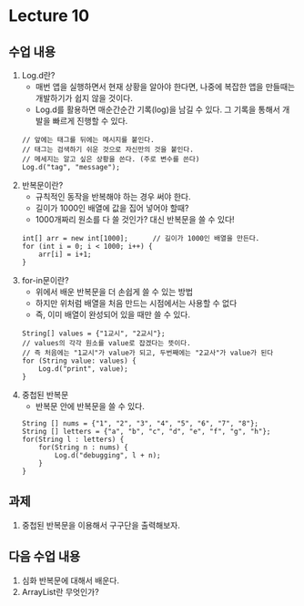 # Lecture 10

## 수업 내용
1. Log.d란?
    - 매번 앱을 실행하면서 현재 상황을 알아야 한다면, 나중에 복잡한 앱을 만들때는 개발하기가 쉽지 않을 것이다.
    - Log.d를 활용하면 매순간순간 기록(log)을 남길 수 있다. 그 기록을 통해서 개발을 빠르게 진행할 수 있다.
    ```
    // 앞에는 태그를 뒤에는 메시지를 붙인다.
    // 태그는 검색하기 쉬운 것으로 자신만의 것을 붙인다.
    // 메세지는 알고 싶은 상황을 쓴다. (주로 변수를 쓴다)
    Log.d("tag", "message");
    ```
1. 반복문이란?
    - 규칙적인 동작을 반복해야 하는 경우 써야 한다.
    - 길이가 1000인 배열에 값을 집어 넣어야 할때?
    - 1000개짜리 원소를 다 쓸 것인가? 대신 반복문을 쓸 수 있다!
    ```
    int[] arr = new int[1000];      // 길이가 1000인 배열을 만든다.
    for (int i = 0; i < 1000; i++) {
        arr[i] = i+1;
    }
    ```
1. for-in문이란?
    - 위에서 배운 반복문을 더 손쉽게 쓸 수 있는 방법
    - 하지만 위처럼 배열을 처음 만드는 시점에서는 사용할 수 없다
    - 즉, 이미 배열이 완성되어 있을 때만 쓸 수 있다.
    ```
    String[] values = {"1교시", "2교시"};
    // values의 각각 원소를 value로 잡겠다는 뜻이다.
    // 즉 처음에는 "1교시"가 value가 되고, 두번째에는 "2교사"가 value가 된다
    for (String value: values) {
        Log.d("print", value);
    }
    ```
1. 중첩된 반복문
    - 반복문 안에 반복문을 쓸 수 있다.
    ```
    String [] nums = {"1", "2", "3", "4", "5", "6", "7", "8"};
    String [] letters = {"a", "b", "c", "d", "e", "f", "g", "h"};
    for(String l : letters) {
        for(String n : nums) {
            Log.d("debugging", l + n);
        }
    }
    ```


## 과제
1. 중첩된 반복문을 이용해서 구구단을 출력해보자.

## 다음 수업 내용
1. 심화 반복문에 대해서 배운다.
1. ArrayList란 무엇인가?
